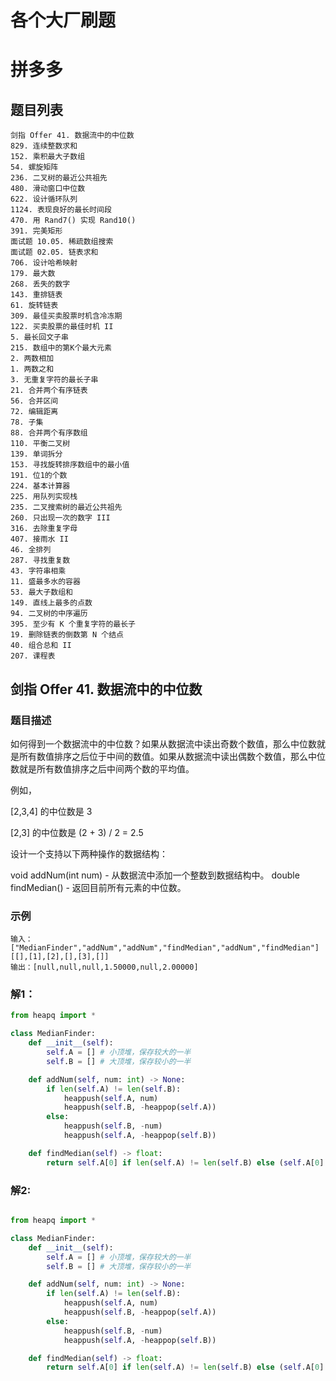 各个大厂刷题
===


# 拼多多

## 题目列表

```
剑指 Offer 41. 数据流中的中位数
829. 连续整数求和
152. 乘积最大子数组
54. 螺旋矩阵
236. 二叉树的最近公共祖先
480. 滑动窗口中位数
622. 设计循环队列
1124. 表现良好的最长时间段
470. 用 Rand7() 实现 Rand10()
391. 完美矩形
面试题 10.05. 稀疏数组搜索
面试题 02.05. 链表求和
706. 设计哈希映射
179. 最大数
268. 丢失的数字
143. 重排链表
61. 旋转链表
309. 最佳买卖股票时机含冷冻期
122. 买卖股票的最佳时机 II
5. 最长回文子串
215. 数组中的第K个最大元素
2. 两数相加
1. 两数之和
3. 无重复字符的最长子串
21. 合并两个有序链表
56. 合并区间
72. 编辑距离
78. 子集
88. 合并两个有序数组
110. 平衡二叉树
139. 单词拆分
153. 寻找旋转排序数组中的最小值
191. 位1的个数
224. 基本计算器
225. 用队列实现栈
235. 二叉搜索树的最近公共祖先
260. 只出现一次的数字 III
316. 去除重复字母
407. 接雨水 II
46. 全排列
287. 寻找重复数
43. 字符串相乘
11. 盛最多水的容器
53. 最大子数组和
149. 直线上最多的点数
94. 二叉树的中序遍历
395. 至少有 K 个重复字符的最长子
19. 删除链表的倒数第 N 个结点
40. 组合总和 II
207. 课程表
```



## 剑指 Offer 41. 数据流中的中位数

### 题目描述
如何得到一个数据流中的中位数？如果从数据流中读出奇数个数值，那么中位数就是所有数值排序之后位于中间的数值。如果从数据流中读出偶数个数值，那么中位数就是所有数值排序之后中间两个数的平均值。

例如，

[2,3,4] 的中位数是 3

[2,3] 的中位数是 (2 + 3) / 2 = 2.5

设计一个支持以下两种操作的数据结构：

void addNum(int num) - 从数据流中添加一个整数到数据结构中。
double findMedian() - 返回目前所有元素的中位数。

### 示例
```
输入：
["MedianFinder","addNum","addNum","findMedian","addNum","findMedian"]
[[],[1],[2],[],[3],[]]
输出：[null,null,null,1.50000,null,2.00000]

```



### 解1：

```python
from heapq import *

class MedianFinder:
    def __init__(self):
        self.A = [] # 小顶堆，保存较大的一半
        self.B = [] # 大顶堆，保存较小的一半

    def addNum(self, num: int) -> None:
        if len(self.A) != len(self.B):
            heappush(self.A, num)
            heappush(self.B, -heappop(self.A))
        else:
            heappush(self.B, -num)
            heappush(self.A, -heappop(self.B))

    def findMedian(self) -> float:
        return self.A[0] if len(self.A) != len(self.B) else (self.A[0] - self.B[0]) / 2.0


```

### 解2:
```python

from heapq import *

class MedianFinder:
    def __init__(self):
        self.A = [] # 小顶堆，保存较大的一半
        self.B = [] # 大顶堆，保存较小的一半

    def addNum(self, num: int) -> None:
        if len(self.A) != len(self.B):
            heappush(self.A, num)
            heappush(self.B, -heappop(self.A))
        else:
            heappush(self.B, -num)
            heappush(self.A, -heappop(self.B))

    def findMedian(self) -> float:
        return self.A[0] if len(self.A) != len(self.B) else (self.A[0] - self.B[0]) / 2.0


```


